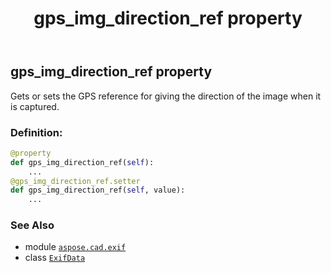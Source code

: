 ﻿---
title: gps_img_direction_ref property
second_title: Aspose.CAD for Python via .NET API References
description: 
type: docs
weight: 520
url: /python-net/aspose.cad.exif/exifdata/gps_img_direction_ref/
is_root: false
---

## gps_img_direction_ref property


Gets or sets the GPS reference for giving the direction of the image when it is captured.
### Definition:
```python
@property
def gps_img_direction_ref(self):
    ...
@gps_img_direction_ref.setter
def gps_img_direction_ref(self, value):
    ...
```

### See Also
* module [`aspose.cad.exif`](../../)
* class [`ExifData`](/cad/python-net/aspose.cad.exif/exifdata)
